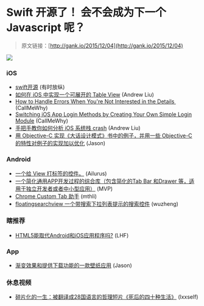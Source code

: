 # Swift 开源了！ 会不会成为下一个 Javascript 呢？

> 原文链接：[http://gank.io/2015/12/04](http://gank.io/2015/12/04)

![](http://ww4.sinaimg.cn/large/7a8aed7bjw1eynh92kg6jj20dc0gqwho.jpg)

### iOS

* [swift开源](https://github.com/apple/swift) (有时放纵)
* [如何在 iOS 中实现一个可展开的 Table View](http://swift.gg/2015/12/03/expandable) (Andrew Liu)
* [How to Handle Errors When You&#39;re Not Interested in the Details&nbsp;](http://christiantietze.de/posts/2015/11/error) (CallMeWhy)
* [Switching iOS App Login Methods by Creating Your Own Simple Login Module](http://christiantietze.de/posts/2015/11/app) (CallMeWhy)
* [手把手教你如何分析 iOS 系统栈 crash](http://mp.weixin.qq.com/s?__biz=MzA3NTYzODYzMg==&amp) (Andrew Liu)
* [用 Objective-C 实现《大话设计模式》书中的例子，并用一些 Objective-C 的特性对例子的实现加以优化](https://github.com/leichunfeng/DesignPatterns) (Jason)

### Android

* [一个给 View 打标签的控件。](https://github.com/corerzhang/LabelView) (Ailurus)
* [一个简化通用APP开发过程的综合库（包含简化的Tab Bar 和Drawer 等，适用于独立开发者或者中小型应用）](https://github.com/kot32go/KSimpleLibrary) (MVP)
* [Chrome Custom Tab 助手](https://github.com/DreaminginCodeZH/CustomTabsHelper) (mthli)
* [floatingsearchview 一个带搜索下拉列表提示的搜索控件](https://github.com/arimorty/floatingsearchview) (wuzheng)

### 瞎推荐

* [HTML5能取代Android和iOS应用程序吗?](http://www.itlanbao.com/ns/news.aspx?s=600044) (LHF)

### App

* [渐变效果和提供下载功能的一款壁纸应用](https://github.com/mikepenz/wallsplash) (Jason)

### 休息视频

* [碎片化的一生：被翻译成28国语言的哲理短片《死后的四十种生活》](http://video.weibo.com/show?fid=1034) (lxxself)


